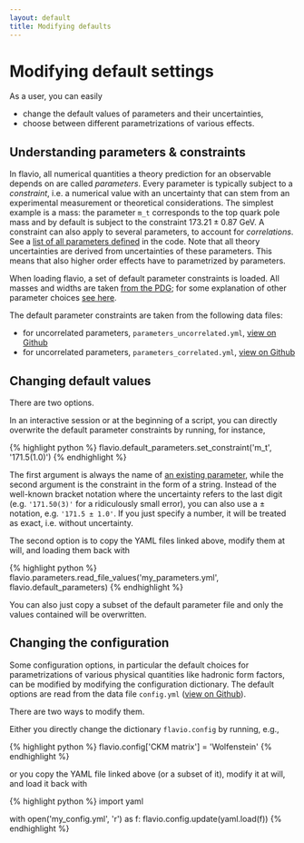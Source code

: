 ```yaml
---
layout: default
title: Modifying defaults
---
```


# Modifying default settings

As a user, you can easily

- change the default values of parameters and their uncertainties,
- choose between different parametrizations of various effects.


## Understanding parameters & constraints

In flavio, all numerical quantities a theory prediction for an observable depends
on are called *parameters*. Every parameter is typically subject to a *constraint*,
i.e. a numerical value with an uncertainty that can stem from an experimental
measurement or theoretical considerations.
The simplest example is a mass: the
parameter `m_t` corresponds to the top quark pole mass and by default is subject
to the constraint $173.21\pm0.87$ GeV. A constraint can also apply to several
parameters, to account for *correlations*. See a
[list of all parameters defined](parameters.html)
in the code.
Note that all theory uncertainties are derived from uncertainties of these parameters.
This means that also higher order effects have to parametrized by parameters.


When loading flavio, a set of default parameter constraints is loaded.
All masses and widths are taken [from the PDG](http://pdg.lbl.gov/); for
some explanation of other parameter choices [see here](physics.html).

The default parameter constraints are taken from the following data files:

- for uncorrelated parameters,
`parameters_uncorrelated.yml`, [view on Github](https://github.com/flav-io/flavio/blob/master/flavio/data/parameters_uncorrelated.yml)
- for uncorrelated parameters,
`parameters_correlated.yml`, [view on Github](https://github.com/flav-io/flavio/blob/master/flavio/data/parameters_correlated.yml)

## Changing default values


There are two options.

In an interactive session or at the beginning of a script, you can directly
overwrite the default parameter constraints by running, for instance,

{% highlight python %}
flavio.default_parameters.set_constraint('m_t', '171.5(1.0)')
{% endhighlight %}

The first argument is always the name of [an existing parameter](parameters.html),
while the second argument is the constraint in the form of a string.
Instead of the well-known bracket notation where the uncertainty refers to the
last digit (e.g. `'171.50(3)'` for a ridiculously small error), you can also use a $\pm$
notation, e.g. `'171.5 ± 1.0'`. If you just specify a number, it will be treated
as exact, i.e. without uncertainty.

The second option is to copy the YAML files linked above, modify them at will,
and loading them back with

{% highlight python %}
flavio.parameters.read_file_values('my_parameters.yml', flavio.default_parameters)
{% endhighlight %}

You can also just copy a subset of the default parameter file and only the values
contained will be overwritten.


## Changing the configuration

Some configuration options, in particular the default choices for parametrizations
of various physical quantities like hadronic form factors, can be modified
by modifying the configuration dictionary. The default options are read from
the data file `config.yml`
([view on Github](https://github.com/flav-io/flavio/blob/master/flavio/data/config.yml)).

There are two ways to modify them.

Either you directly change the dictionary `flavio.config` by running, e.g.,

{% highlight python %}
flavio.config['CKM matrix'] = 'Wolfenstein'
{% endhighlight %}

or you copy the YAML file linked above (or a subset of it), modify it at will,
and load it back with

{% highlight python %}
import yaml

with open('my_config.yml', 'r') as f:
  flavio.config.update(yaml.load(f))
{% endhighlight %}
